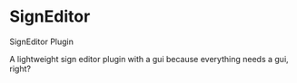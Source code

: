 # SignEditor
SignEditor Plugin

A lightweight sign editor plugin with a gui because everything needs a gui, right?
